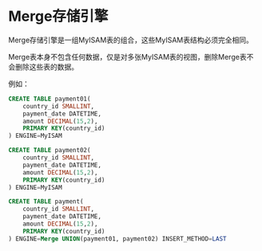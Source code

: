 # Merge存储引擎

Merge存储引擎是一组MyISAM表的组合，这些MyISAM表结构必须完全相同。

Merge表本身不包含任何数据，仅是对多张MyISAM表的视图，删除Merge表不会删除这些表的数据。

例如：

``` SQL
CREATE TABLE payment01(
	country_id SMALLINT,
	payment_date DATETIME,
	amount DECIMAL(15,2),
	PRIMARY KEY(country_id)
) ENGINE=MyISAM

CREATE TABLE payment02(
	country_id SMALLINT,
	payment_date DATETIME,
	amount DECIMAL(15,2),
	PRIMARY KEY(country_id)
) ENGINE=MyISAM

CREATE TABLE payment(
	country_id SMALLINT,
	payment_date DATETIME,
	amount DECIMAL(15,2),
	PRIMARY KEY(country_id)
) ENGINE=Merge UNION(payment01, payment02) INSERT_METHOD=LAST
```